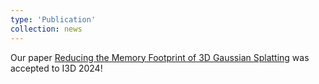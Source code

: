 ```yaml
---
type: 'Publication'
collection: news
---
```

Our paper [Reducing the Memory Footprint of 3D Gaussian Splatting](https://repo-sam.inria.fr/fungraph/reduced_3dgs/) was accepted to I3D 2024!
